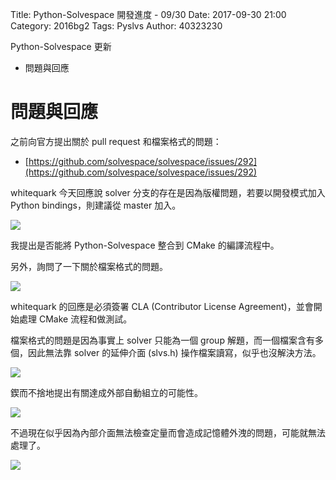 Title: Python-Solvespace 開發進度 - 09/30
Date: 2017-09-30 21:00
Category: 2016bg2
Tags: Pyslvs
Author: 40323230

Python-Solvespace 更新

+ 問題與回應

<!-- PELICAN_END_SUMMARY -->

問題與回應
===

之前向官方提出關於 pull request 和檔案格式的問題：

+ [https://github.com/solvespace/solvespace/issues/292](https://github.com/solvespace/solvespace/issues/292)

whitequark 今天回應說 solver 分支的存在是因為版權問題，若要以開發模式加入 Python bindings，則建議從 master 加入。

![](https://raw.githubusercontent.com/coursemdetw/project_site_files/gh-pages/files/pyslvs/17_09_30_01.png)

我提出是否能將 Python-Solvespace 整合到 CMake 的編譯流程中。

另外，詢問了一下關於檔案格式的問題。

![](https://raw.githubusercontent.com/coursemdetw/project_site_files/gh-pages/files/pyslvs/17_09_30_02.png)

whitequark 的回應是必須簽署 CLA (Contributor License Agreement)，並會開始處理 CMake 流程和做測試。

檔案格式的問題是因為事實上 solver 只能為一個 group 解題，而一個檔案含有多個，因此無法靠 solver 的延伸介面 (slvs.h) 操作檔案讀寫，似乎也沒解決方法。

![](https://raw.githubusercontent.com/coursemdetw/project_site_files/gh-pages/files/pyslvs/17_09_30_03.png)

鍥而不捨地提出有關達成外部自動組立的可能性。

![](https://raw.githubusercontent.com/coursemdetw/project_site_files/gh-pages/files/pyslvs/17_09_30_04.png)

不過現在似乎因為內部介面無法檢查定量而會造成記憶體外洩的問題，可能就無法處理了。

![](https://raw.githubusercontent.com/coursemdetw/project_site_files/gh-pages/files/pyslvs/17_09_30_05.png)